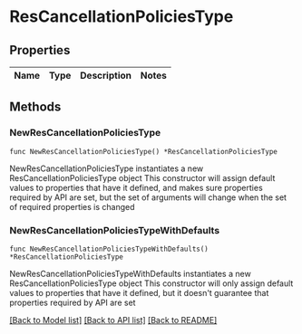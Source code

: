 # ResCancellationPoliciesType

## Properties

Name | Type | Description | Notes
------------ | ------------- | ------------- | -------------

## Methods

### NewResCancellationPoliciesType

`func NewResCancellationPoliciesType() *ResCancellationPoliciesType`

NewResCancellationPoliciesType instantiates a new ResCancellationPoliciesType object
This constructor will assign default values to properties that have it defined,
and makes sure properties required by API are set, but the set of arguments
will change when the set of required properties is changed

### NewResCancellationPoliciesTypeWithDefaults

`func NewResCancellationPoliciesTypeWithDefaults() *ResCancellationPoliciesType`

NewResCancellationPoliciesTypeWithDefaults instantiates a new ResCancellationPoliciesType object
This constructor will only assign default values to properties that have it defined,
but it doesn't guarantee that properties required by API are set


[[Back to Model list]](../README.md#documentation-for-models) [[Back to API list]](../README.md#documentation-for-api-endpoints) [[Back to README]](../README.md)


